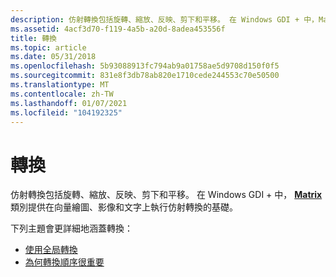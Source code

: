 ```yaml
---
description: 仿射轉換包括旋轉、縮放、反映、剪下和平移。 在 Windows GDI + 中，Matrix 類別提供在向量繪圖、影像和文字上執行仿射轉換的基礎。
ms.assetid: 4acf3d70-f119-4a5b-a20d-8adea453556f
title: 轉換
ms.topic: article
ms.date: 05/31/2018
ms.openlocfilehash: 5b93088913fc794ab9a01758ae5d9708d150f0f5
ms.sourcegitcommit: 831e8f3db78ab820e1710cede244553c70e50500
ms.translationtype: MT
ms.contentlocale: zh-TW
ms.lasthandoff: 01/07/2021
ms.locfileid: "104192325"
---
```

# <a name="transformations"></a>轉換

仿射轉換包括旋轉、縮放、反映、剪下和平移。 在 Windows GDI + 中， [**Matrix**](/windows/desktop/api/gdiplusmatrix/nl-gdiplusmatrix-matrix) 類別提供在向量繪圖、影像和文字上執行仿射轉換的基礎。

下列主題會更詳細地涵蓋轉換：

-   [使用全局轉換](-gdiplus-using-the-world-transformation-use.md)
-   [為何轉換順序很重要](-gdiplus-why-transformation-order-is-significant-use.md)

 

 



